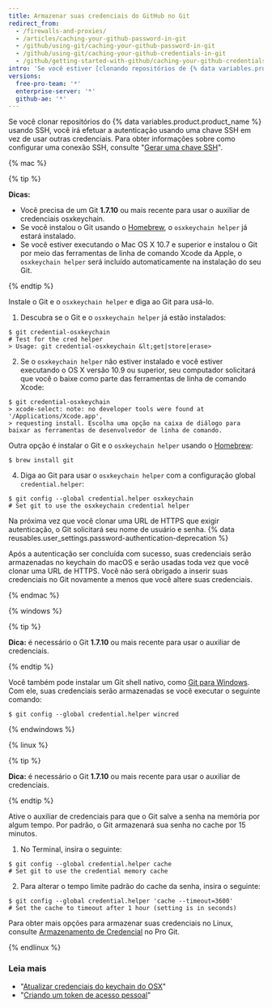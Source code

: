 ```yaml
---
title: Armazenar suas credenciais do GitHub no Git
redirect_from:
  - /firewalls-and-proxies/
  - /articles/caching-your-github-password-in-git
  - /github/using-git/caching-your-github-password-in-git
  - /github/using-git/caching-your-github-credentials-in-git
  - /github/getting-started-with-github/caching-your-github-credentials-in-git
intro: 'Se você estiver [clonando repositórios de {% data variables.product.product_name %} usando HTTPS](/github/getting-started-with-github/about-remote-repositories), você poderá usar um auxiliar de credenciais para dizer ao Git para lembrar suas credenciais.'
versions:
  free-pro-team: '*'
  enterprise-server: '*'
  github-ae: '*'
---
```


Se você clonar repositórios do {% data variables.product.product_name %} usando SSH, você irá efetuar a autenticação usando uma chave SSH em vez de usar outras credenciais. Para obter informações sobre como configurar uma conexão SSH, consulte "[Gerar uma chave SSH](/articles/generating-an-ssh-key)".

{% mac %}

{% tip %}

**Dicas:**

- Você precisa de um Git **1.7.10** ou mais recente para usar o auxiliar de credenciais osxkeychain.
- Se você instalou o Git usando o [Homebrew](http://brew.sh/), o `osxkeychain helper` já estará instalado.
- Se você estiver executando o Mac OS X 10.7 e superior e instalou o Git por meio das ferramentas de linha de comando Xcode da Apple, o `osxkeychain helper` será incluído automaticamente na instalação do seu Git.

{% endtip %}

Instale o Git e o `osxkeychain helper` e diga ao Git para usá-lo.

1. Descubra se o Git e o `osxkeychain helper` já estão instalados:
  ```shell
  $ git credential-osxkeychain
  # Test for the cred helper
  > Usage: git credential-osxkeychain &lt;get|store|erase>
  ```
2. Se o `osxkeychain helper` não estiver instalado e você estiver executando o OS X versão 10.9 ou superior, seu computador solicitará que você o baixe como parte das ferramentas de linha de comando Xcode:
  ```shell
  $ git credential-osxkeychain
  > xcode-select: note: no developer tools were found at '/Applications/Xcode.app',
  > requesting install. Escolha uma opção na caixa de diálogo para baixar as ferramentas de desenvolvedor de linha de comando.
  ```

 Outra opção é instalar o Git e o `osxkeychain helper` usando o [Homebrew](http://brew.sh/):
  ```shell
  $ brew install git
  ```

4. Diga ao Git para usar o `osxkeychain helper` com a configuração global `credential.helper`:
  ```shell
  $ git config --global credential.helper osxkeychain
  # Set git to use the osxkeychain credential helper
  ```

Na próxima vez que você clonar uma URL de HTTPS que exigir autenticação, o Git solicitará seu nome de usuário e senha. {% data reusables.user_settings.password-authentication-deprecation %}

Após a autenticação ser concluída com sucesso, suas credenciais serão armazenadas no keychain do macOS e serão usadas toda vez que você clonar uma URL de HTTPS. Você não será obrigado a inserir suas credenciais no Git novamente a menos que você altere suas credenciais.

{% endmac %}

{% windows %}

{% tip %}

**Dica:** é necessário o Git **1.7.10** ou mais recente para usar o auxiliar de credenciais.

{% endtip %}

Você também pode instalar um Git shell nativo, como [Git para Windows](https://git-for-windows.github.io/). Com ele, suas credenciais serão armazenadas se você executar o seguinte comando:

```shell
$ git config --global credential.helper wincred
```

{% endwindows %}

{% linux %}

{% tip %}

**Dica:** é necessário o Git **1.7.10** ou mais recente para usar o auxiliar de credenciais.

{% endtip %}

Ative o auxiliar de credenciais para que o Git salve a senha na memória por algum tempo. Por padrão, o Git armazenará sua senha no cache por 15 minutos.

1. No Terminal, insira o seguinte:
  ```shell
  $ git config --global credential.helper cache
  # Set git to use the credential memory cache
  ```
2. Para alterar o tempo limite padrão do cache da senha, insira o seguinte:
  ```shell
  $ git config --global credential.helper 'cache --timeout=3600'
  # Set the cache to timeout after 1 hour (setting is in seconds)
  ```

Para obter mais opções para armazenar suas credenciais no Linux, consulte [Armazenamento de Credencial](https://git-scm.com/book/en/v2/Git-Tools-Credential-Storage) no Pro Git.

{% endlinux %}

### Leia mais

- "[Atualizar credenciais do keychain do OSX](/articles/updating-credentials-from-the-osx-keychain/)"
- "[Criando um token de acesso pessoal](/github/authenticating-to-github/creating-a-personal-access-token)"
